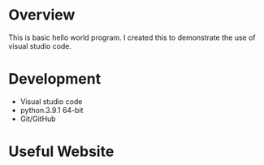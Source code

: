 # Overview
This is basic hello world program. I created this to demonstrate the use of visual studio code. 
# Development
* Visual studio code
* python.3.9.1 64-bit
* Git/GitHub
# Useful Website 
